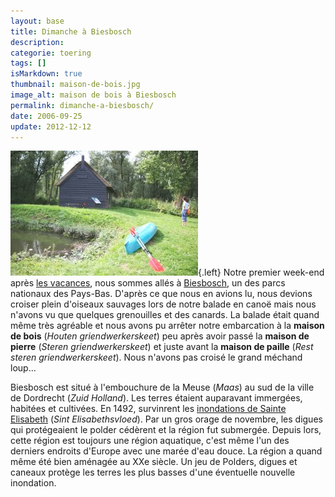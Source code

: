 ```yaml
---
layout: base
title: Dimanche à Biesbosch
description: 
categorie: toering
tags: []
isMarkdown: true
thumbnail: maison-de-bois.jpg
image_alt: maison de bois à Biesbosch
permalink: dimanche-a-biesbosch/
date: 2006-09-25
update: 2012-12-12
---
```




![maison de bois à Biesbosch](maison-de-bois.jpg){.left}
Notre premier week-end après [les vacances](/les-vacances), nous sommes allés à [Biesbosch](http://www.biesbosch.org/), un des parcs nationaux des Pays-Bas. D'après ce que nous en avions lu, nous devions croiser plein d'oiseaux sauvages lors de notre balade en canoë mais nous n'avons vu que quelques grenouilles et des canards. La balade était quand même très agréable et nous avons pu arrêter notre embarcation à la **maison de bois** (*Houten griendwerkerskeet*) peu après avoir passé la **maison de pierre** (*Steren griendwerkerskeet*) et juste avant la **maison de paille** (*Rest steren griendwerkerskeet*). Nous n'avons pas croisé le grand méchand loup...

Biesbosch est situé à l'embouchure de la Meuse (*Maas*) au sud de la ville de Dordrecht (*Zuid Holland*). Les terres étaient auparavant immergées, habitées et cultivées. En 1492, survinrent les [inondations de Sainte Elisabeth](http://fr.wikipedia.org/wiki/Inondation_de_Sainte_Elizabeth) (*Sint Elisabethsvloed*). Par un gros orage de novembre, les digues qui protégeaient le polder cédèrent et la région fut submergée. Depuis lors, cette région est toujours une région aquatique, c'est même l'un des derniers endroits d'Europe avec une marée d'eau douce. La région a quand même été bien aménagée au XXe siècle. Un jeu de Polders, digues et caneaux protège les terres les plus basses d'une éventuelle nouvelle inondation.

<!-- post notes:
http://sophie.fodil.co.uk/fruit/normal/500/img_6034-Biesbosch.jpg
--->
